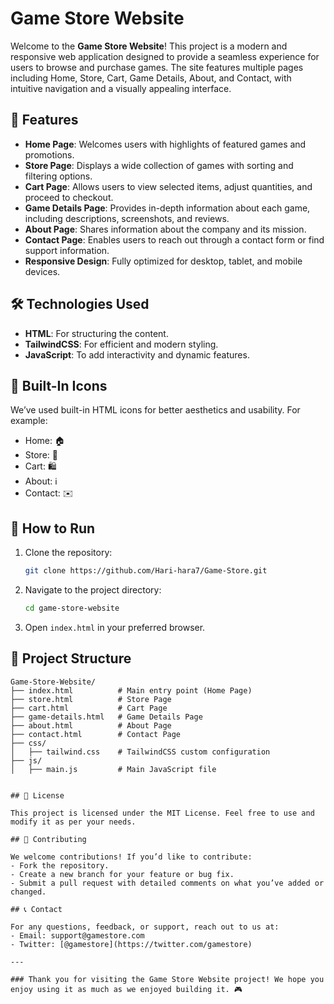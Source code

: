 # Game Store Website

Welcome to the **Game Store Website**! This project is a modern and responsive web application designed to provide a seamless experience for users to browse and purchase games. The site features multiple pages including Home, Store, Cart, Game Details, About, and Contact, with intuitive navigation and a visually appealing interface.

## 🌟 Features

- **Home Page**: Welcomes users with highlights of featured games and promotions.
- **Store Page**: Displays a wide collection of games with sorting and filtering options.
- **Cart Page**: Allows users to view selected items, adjust quantities, and proceed to checkout.
- **Game Details Page**: Provides in-depth information about each game, including descriptions, screenshots, and reviews.
- **About Page**: Shares information about the company and its mission.
- **Contact Page**: Enables users to reach out through a contact form or find support information.
- **Responsive Design**: Fully optimized for desktop, tablet, and mobile devices.

## 🛠️ Technologies Used

- **HTML**: For structuring the content.
- **TailwindCSS**: For efficient and modern styling.
- **JavaScript**: To add interactivity and dynamic features.

## 🔗 Built-In Icons

We’ve used built-in HTML icons for better aesthetics and usability. For example:
- Home: 🏠
- Store: 🛒
- Cart: 🛍️
- About: ℹ️
- Contact: ✉️

## 🚀 How to Run

1. Clone the repository:
   ```bash
   git clone https://github.com/Hari-hara7/Game-Store.git
   ```
2. Navigate to the project directory:
   ```bash
   cd game-store-website
   ```
3. Open `index.html` in your preferred browser.

## 📂 Project Structure

```plaintext
Game-Store-Website/
├── index.html          # Main entry point (Home Page)
├── store.html          # Store Page
├── cart.html           # Cart Page
├── game-details.html   # Game Details Page
├── about.html          # About Page
├── contact.html        # Contact Page
├── css/
│   ├── tailwind.css    # TailwindCSS custom configuration
├── js/
│   ├── main.js         # Main JavaScript file


## 📜 License

This project is licensed under the MIT License. Feel free to use and modify it as per your needs.

## 🙌 Contributing

We welcome contributions! If you’d like to contribute:
- Fork the repository.
- Create a new branch for your feature or bug fix.
- Submit a pull request with detailed comments on what you’ve added or changed.

## 📞 Contact

For any questions, feedback, or support, reach out to us at:
- Email: support@gamestore.com
- Twitter: [@gamestore](https://twitter.com/gamestore)

---

### Thank you for visiting the Game Store Website project! We hope you enjoy using it as much as we enjoyed building it. 🎮
